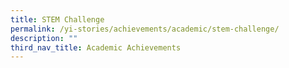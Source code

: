 ```yaml
---
title: STEM Challenge
permalink: /yi-stories/achievements/academic/stem-challenge/
description: ""
third_nav_title: Academic Achievements
---
```

